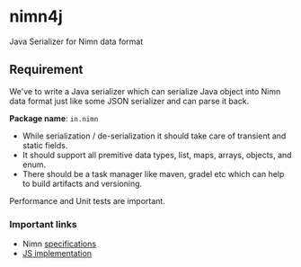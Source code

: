 # nimn4j
Java Serializer for Nimn data format

## Requirement

We've to write a Java serializer which can serialize Java object into Nimn data format just like some JSON serializer and can parse it back.

**Package name**: `in.nimn`

* While serialization / de-serialization it should take care of transient and static fields.
* It should support all premitive data types, list, maps, arrays, objects, and enum.
* There should be a task manager like maven, gradel etc which can help to build artifacts and versioning. 

Performance and Unit tests are important.

### Important links

* Nimn [specifications](https://github.com/nimndata/spec/blob/master/SPEC.md)
* [JS implementation](https://github.com/nimndata/nimnjs)
